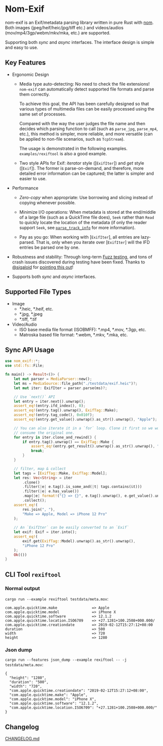 # Nom-Exif

nom-exif is an Exif/metadata parsing library written in pure Rust with
[nom](https://github.com/rust-bakery/nom). Both images
(jpeg/heif/heic/jpg/tiff etc.) and videos/audios
(mov/mp4/3gp/webm/mkv/mka, etc.) are supported.

Supporting both *sync* and *async* interfaces. The interface design is
simple and easy to use.

## Key Features

- Ergonomic Design

  - Media type auto-detecting: No need to check the file extensions!
    `nom-exif` can automatically detect supported file formats and parse
    them correctly.

    To achieve this goal, the API has been carefully designed so that
    various types of multimedia files can be easily processed using the
    same set of processes.

    Compared with the way the user judges the file name and then decides
    which parsing function to call (such as `parse_jpg`, `parse_mp4`,
    etc.), this method is simpler, more reliable, and more versatile (can
    be applied to non-file scenarios, such as `TcpStream`).
    
    The usage is demonstrated in the following examples.
    `examples/rexiftool` is also a good example.

  - Two style APIs for Exif: *iterator* style ([`ExifIter`]) and *get*
    style ([`Exif`]). The former is parse-on-demand, and therefore, more
    detailed error information can be captured; the latter is simpler and
    easier to use.
  
- Performance

  - *Zero-copy* when appropriate: Use borrowing and slicing instead of
    copying whenever possible.
    
  - Minimize I/O operations: When metadata is stored at the end/middle of a
    large file (such as a QuickTime file does), `Seek` rather than `Read`
    to quickly locate the location of the metadata (if only the reader
    support `Seek`, see [`parse_track_info`](crate::parse_track_info) for
    more information).
    
  - Pay as you go: When working with [`ExifIter`], all entries are
    lazy-parsed. That is, only when you iterate over [`ExifIter`] will the
    IFD entries be parsed one by one.
    
- Robustness and stability: Through long-term [Fuzz
  testing](https://github.com/rust-fuzz/afl.rs), and tons of crash issues
  discovered during testing have been fixed. Thanks to
  [@sigaloid](https://github.com/sigaloid) for [pointing this
  out](https://github.com/mindeng/nom-exif/pull/5)!

- Supports both *sync* and *async* interfaces.

## Supported File Types

- Image
  - *.heic, *.heif, etc.
  - *.jpg, *.jpeg
  - *.tiff, *.tif
- Video/Audio
  - ISO base media file format (ISOBMFF): *.mp4, *.mov, *.3gp, etc.
  - Matroska based file format: *.webm, *.mkv, *.mka, etc.

## Sync API Usage

```rust
use nom_exif::*;
use std::fs::File;

fn main() -> Result<()> {
    let mut parser = MediaParser::new();
    let ms = MediaSource::file_path("./testdata/exif.heic")?;
    let mut iter: ExifIter = parser.parse(ms)?;

    // Use `next()` API
    let entry = iter.next().unwrap();
    assert_eq!(entry.ifd_index(), 0);
    assert_eq!(entry.tag().unwrap(), ExifTag::Make);
    assert_eq!(entry.tag_code(), 0x010f);
    assert_eq!(entry.get_value().unwrap().as_str().unwrap(), "Apple");

    // You can also iterate it in a `for` loop. Clone it first so we won't
    // consume the original one.
    for entry in iter.clone_and_rewind() {
        if entry.tag().unwrap() == ExifTag::Make {
            assert_eq!(entry.get_result().unwrap().as_str().unwrap(), "Apple");
            break;
        }
    }

    // filter, map & collect
    let tags = [ExifTag::Make, ExifTag::Model];
    let res: Vec<String> = iter
        .clone()
        .filter(|e| e.tag().is_some_and(|t| tags.contains(&t)))
        .filter(|e| e.has_value())
        .map(|e| format!("{} => {}", e.tag().unwrap(), e.get_value().unwrap()))
        .collect();
    assert_eq!(
        res.join(", "),
        "Make => Apple, Model => iPhone 12 Pro"
    );
    
    // An `ExifIter` can be easily converted to an `Exif`
    let exif: Exif = iter.into();
    assert_eq!(
        exif.get(ExifTag::Model).unwrap().as_str().unwrap(),
        "iPhone 12 Pro"
    );
    Ok(())
}
```

## CLI Tool `rexiftool`

### Normal output

`cargo run --example rexiftool testdata/meta.mov`:

``` text
com.apple.quicktime.make                => Apple
com.apple.quicktime.model               => iPhone X
com.apple.quicktime.software            => 12.1.2
com.apple.quicktime.location.ISO6709    => +27.1281+100.2508+000.000/
com.apple.quicktime.creationdate        => 2019-02-12T15:27:12+08:00
duration                                => 500
width                                   => 720
height                                  => 1280
```

### Json dump

`cargo run --features json_dump --example rexiftool -- -j testdata/meta.mov`:

``` text
{
  "height": "1280",
  "duration": "500",
  "width": "720",
  "com.apple.quicktime.creationdate": "2019-02-12T15:27:12+08:00",
  "com.apple.quicktime.make": "Apple",
  "com.apple.quicktime.model": "iPhone X",
  "com.apple.quicktime.software": "12.1.2",
  "com.apple.quicktime.location.ISO6709": "+27.1281+100.2508+000.000/"
}
```

## Changelog

[CHANGELOG.md](CHANGELOG.md)
